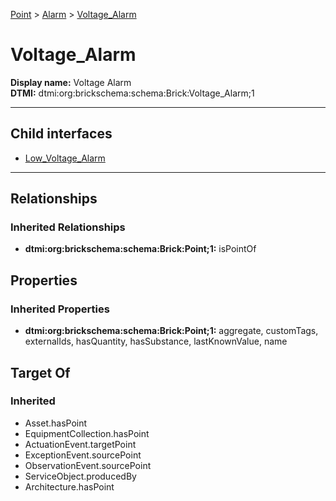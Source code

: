 [Point](../../Point.md) > [Alarm](../Alarm.md) > [Voltage_Alarm](#)
# Voltage_Alarm

**Display name:** Voltage Alarm<br />
**DTMI:** dtmi:org:brickschema:schema:Brick:Voltage_Alarm;1

---


## Child interfaces
* [Low_Voltage_Alarm](Low_Voltage_Alarm.md)

---
## Relationships
### Inherited Relationships
* **dtmi:org:brickschema:schema:Brick:Point;1:** isPointOf
## Properties
### Inherited Properties
* **dtmi:org:brickschema:schema:Brick:Point;1:** aggregate, customTags, externalIds, hasQuantity, hasSubstance, lastKnownValue, name
## Target Of
### Inherited
* Asset.hasPoint
* EquipmentCollection.hasPoint
* ActuationEvent.targetPoint
* ExceptionEvent.sourcePoint
* ObservationEvent.sourcePoint
* ServiceObject.producedBy
* Architecture.hasPoint

